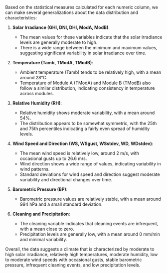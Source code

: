 Based on the statistical measures calculated for each numeric column, we can make several generalizations about the data distribution and characteristics:

1. **Solar Irradiance (GHI, DNI, DHI, ModA, ModB)**:
   - The mean values for these variables indicate that the solar irradiance levels are generally moderate to high.
   - There is a wide range between the minimum and maximum values, suggesting significant variability in solar irradiance over time.

2. **Temperature (Tamb, TModA, TModB)**:
   - Ambient temperature (Tamb) tends to be relatively high, with a mean around 28°C.
   - Temperature of Module A (TModA) and Module B (TModB) also follow a similar distribution, indicating consistency in temperature across modules.

3. **Relative Humidity (RH)**:
   - Relative humidity shows moderate variability, with a mean around 54%.
   - The distribution appears to be somewhat symmetric, with the 25th and 75th percentiles indicating a fairly even spread of humidity levels.

4. **Wind Speed and Direction (WS, WSgust, WSstdev, WD, WDstdev)**:
   - The mean wind speed is relatively low, around 2 m/s, with occasional gusts up to 26.6 m/s.
   - Wind direction shows a wide range of values, indicating variability in wind patterns.
   - Standard deviations for wind speed and direction suggest moderate variability and directional changes over time.

5. **Barometric Pressure (BP)**:
   - Barometric pressure values are relatively stable, with a mean around 994 hPa and a small standard deviation.

6. **Cleaning and Precipitation**:
   - The cleaning variable indicates that cleaning events are infrequent, with a mean close to zero.
   - Precipitation levels are generally low, with a mean around 0 mm/min and minimal variability.

Overall, the data suggests a climate that is characterized by moderate to high solar irradiance, relatively high temperatures, moderate humidity, low to moderate wind speeds with occasional gusts, stable barometric pressure, infrequent cleaning events, and low precipitation levels.
